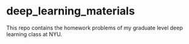# deep_learning_materials
This repo contains the homework problems of my graduate level deep learning class at NYU.
